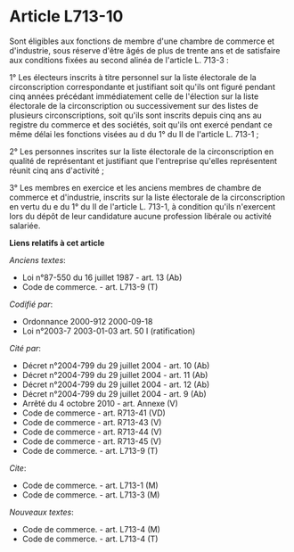 # Article L713-10

Sont éligibles aux fonctions de membre d'une chambre de commerce et d'industrie, sous réserve d'être âgés de plus de trente
ans et de satisfaire aux conditions fixées au second alinéa de l'article L. 713-3 :

1° Les électeurs inscrits à titre personnel sur la liste électorale de la circonscription correspondante et justifiant soit
qu'ils ont figuré pendant cinq années précédant immédiatement celle de l'élection sur la liste électorale de la
circonscription ou successivement sur des listes de plusieurs circonscriptions, soit qu'ils sont inscrits depuis cinq ans au
registre du commerce et des sociétés, soit qu'ils ont exercé pendant ce même délai les fonctions visées au d du 1° du II de
l'article L. 713-1 ;

2° Les personnes inscrites sur la liste électorale de la circonscription en qualité de représentant et justifiant que
l'entreprise qu'elles représentent réunit cinq ans d'activité ;

3° Les membres en exercice et les anciens membres de chambre de commerce et d'industrie, inscrits sur la liste électorale de
la circonscription en vertu du e du 1° du II de l'article L. 713-1, à condition qu'ils n'exercent lors du dépôt de leur
candidature aucune profession libérale ou activité salariée.

**Liens relatifs à cet article**

_Anciens textes_:

  - Loi n°87-550 du 16 juillet 1987 - art. 13 (Ab)
  - Code de commerce. - art. L713-9 (T)

_Codifié par_:

  - Ordonnance 2000-912 2000-09-18
  - Loi n°2003-7 2003-01-03 art. 50 I (ratification)

_Cité par_:

  - Décret n°2004-799 du 29 juillet 2004 - art. 10 (Ab)
  - Décret n°2004-799 du 29 juillet 2004 - art. 11 (Ab)
  - Décret n°2004-799 du 29 juillet 2004 - art. 12 (Ab)
  - Décret n°2004-799 du 29 juillet 2004 - art. 9 (Ab)
  - Arrêté du 4 octobre 2010 - art. Annexe (V)
  - Code de commerce - art. R713-41 (VD)
  - Code de commerce - art. R713-43 (V)
  - Code de commerce - art. R713-44 (V)
  - Code de commerce - art. R713-45 (V)
  - Code de commerce. - art. L713-9 (T)

_Cite_:

  - Code de commerce. - art. L713-1 (M)
  - Code de commerce. - art. L713-3 (M)

_Nouveaux textes_:

  - Code de commerce. - art. L713-4 (M)
  - Code de commerce. - art. L713-4 (T)

